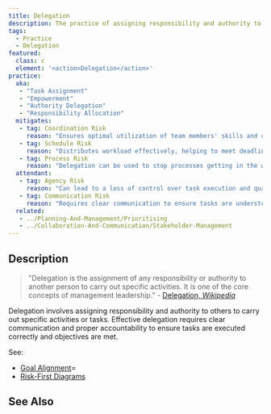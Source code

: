 ```yaml
---
title: Delegation
description: The practice of assigning responsibility and authority to others to carry out specific activities or tasks.
tags: 
  - Practice
  - Delegation
featured: 
  class: c
  element: '<action>Delegation</action>'
practice:
  aka: 
   - "Task Assignment"
   - "Empowerment"
   - "Authority Delegation"
   - "Responsibility Allocation"
  mitigates:
   - tag: Coordination Risk
     reason: "Ensures optimal utilization of team members' skills and capabilities."
   - tag: Schedule Risk
     reason: "Distributes workload effectively, helping to meet deadlines."
   - tag: Process Risk
     reason: "Delegation can be used to stop processes getting in the way of progress."
  attendant:
   - tag: Agency Risk
     reason: "Can lead to a loss of control over task execution and quality."
   - tag: Communication Risk
     reason: "Requires clear communication to ensure tasks are understood and executed properly."
  related:
   - ../Planning-And-Management/Prioritising
   - ../Collaboration-And-Communication/Stakeholder-Management
---
```


<PracticeIntro details={frontMatter} /> 

## Description

> "Delegation is the assignment of any responsibility or authority to another person to carry out specific activities. It is one of the core concepts of management leadership." - [Delegation, _Wikipedia_](https://en.wikipedia.org/wiki/Delegation)

Delegation involves assigning responsibility and authority to others to carry out specific activities or tasks.  Effective delegation requires clear communication and proper accountability to ensure tasks are executed correctly and objectives are met.

See:
 
 - [Goal Alignment](/risks/Agency-Risk.md#goal-alignment)=
 - [Risk-First Diagrams](/thinking/Risk-First-Diagrams.md#example-blaming-others)

## See Also

<TagList tag="Delegation" />
